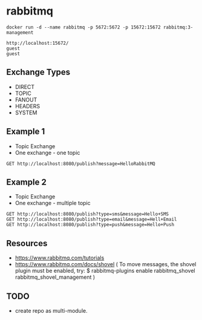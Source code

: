 # rabbitmq


```SHELL
docker run -d --name rabbitmq -p 5672:5672 -p 15672:15672 rabbitmq:3-management
```

```SHELL
http://localhost:15672/
guest
guest
```

## Exchange Types

- DIRECT
- TOPIC
- FANOUT
- HEADERS 
- SYSTEM


## Example 1
- Topic Exchange
- One exchange - one topic

```SHELL
GET http://localhost:8080/publish?message=HelloRabbitMQ
```
## Example 2

- Topic Exchange
- One exchange - multiple topic

```SHELL
GET http://localhost:8080/publish?type=sms&message=Hello+SMS
GET http://localhost:8080/publish?type=email&message=Hell+Email
GET http://localhost:8080/publish?type=push&message=Hello+Push
```


## Resources
- https://www.rabbitmq.com/tutorials
- https://www.rabbitmq.com/docs/shovel
( To move messages, the shovel plugin must be enabled, try:
$ rabbitmq-plugins enable rabbitmq_shovel rabbitmq_shovel_management
)


## TODO
- create repo as multi-module.